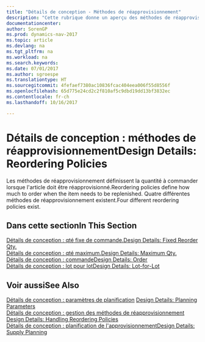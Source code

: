 ```yaml
---
title: "Détails de conception - Méthodes de réapprovisionnement"
description: "Cette rubrique donne un aperçu des méthodes de réapprovisionnement."
documentationcenter: 
author: SorenGP
ms.prod: dynamics-nav-2017
ms.topic: article
ms.devlang: na
ms.tgt_pltfrm: na
ms.workload: na
ms.search.keywords: 
ms.date: 07/01/2017
ms.author: sgroespe
ms.translationtype: HT
ms.sourcegitcommit: 4fefaef7380ac10836fcac404eea006f55d8556f
ms.openlocfilehash: 65d775e24cd2c2f810af5c9dbd19dd13bf3832ec
ms.contentlocale: fr-ch
ms.lasthandoff: 10/16/2017

---
```

# <a name="design-details-reordering-policies"></a><span data-ttu-id="dd843-103">Détails de conception : méthodes de réapprovisionnement</span><span class="sxs-lookup"><span data-stu-id="dd843-103">Design Details: Reordering Policies</span></span>
<span data-ttu-id="dd843-104">Les méthodes de réapprovisionnement définissent la quantité à commander lorsque l'article doit être réapprovisionné.</span><span class="sxs-lookup"><span data-stu-id="dd843-104">Reordering policies define how much to order when the item needs to be replenished.</span></span> <span data-ttu-id="dd843-105">Quatre différentes méthodes de réapprovisionnement existent.</span><span class="sxs-lookup"><span data-stu-id="dd843-105">Four different reordering policies exist.</span></span>  

## <a name="in-this-section"></a><span data-ttu-id="dd843-106">Dans cette section</span><span class="sxs-lookup"><span data-stu-id="dd843-106">In This Section</span></span>  
[<span data-ttu-id="dd843-107">Détails de conception : qté fixe de commande.</span><span class="sxs-lookup"><span data-stu-id="dd843-107">Design Details: Fixed Reorder Qty.</span></span>](design-details-fixed-reorder-qty.md)  
[<span data-ttu-id="dd843-108">Détails de conception : qté maximum.</span><span class="sxs-lookup"><span data-stu-id="dd843-108">Design Details: Maximum Qty.</span></span>](design-details-maximum-qty.md)  
[<span data-ttu-id="dd843-109">Détails de conception : commande</span><span class="sxs-lookup"><span data-stu-id="dd843-109">Design Details: Order</span></span>](design-details-order.md)  
[<span data-ttu-id="dd843-110">Détails de conception : lot pour lot</span><span class="sxs-lookup"><span data-stu-id="dd843-110">Design Details: Lot-for-Lot</span></span>](design-details-lot-for-lot.md)  

## <a name="see-also"></a><span data-ttu-id="dd843-111">Voir aussi</span><span class="sxs-lookup"><span data-stu-id="dd843-111">See Also</span></span>  
<span data-ttu-id="dd843-112">[Détails de conception : paramètres de planification](design-details-planning-parameters.md) </span><span class="sxs-lookup"><span data-stu-id="dd843-112">[Design Details: Planning Parameters](design-details-planning-parameters.md) </span></span>  
<span data-ttu-id="dd843-113">[Détails de conception : gestion des méthodes de réapprovisionnement](design-details-handling-reordering-policies.md) </span><span class="sxs-lookup"><span data-stu-id="dd843-113">[Design Details: Handling Reordering Policies](design-details-handling-reordering-policies.md) </span></span>  
[<span data-ttu-id="dd843-114">Détails de conception : planification de l'approvisionnement</span><span class="sxs-lookup"><span data-stu-id="dd843-114">Design Details: Supply Planning</span></span>](design-details-supply-planning.md)


